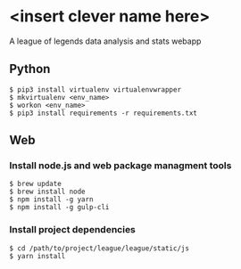 # \<insert clever name here\>
A league of legends data analysis and stats webapp


## Python
``` shell
$ pip3 install virtualenv virtualenvwrapper
$ mkvirtualenv <env_name>
$ workon <env_name>
$ pip3 install requirements -r requirements.txt 
```

## Web
### Install node.js and web package managment tools
```
$ brew update
$ brew install node
$ npm install -g yarn
$ npm install -g gulp-cli
```
### Install project dependencies
```
$ cd /path/to/project/league/league/static/js
$ yarn install
```
